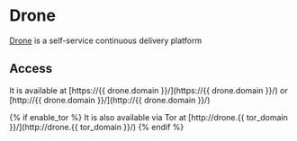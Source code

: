 # Drone

[Drone](https://drone.io) is a self-service continuous delivery platform

## Access

It is available at [https://{{ drone.domain }}/](https://{{ drone.domain }}/) or [http://{{ drone.domain }}/](http://{{ drone.domain }}/)

{% if enable_tor %}
It is also available via Tor at [http://drone.{{ tor_domain }}/](http://drone.{{ tor_domain }}/)
{% endif %}

